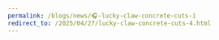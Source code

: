```yaml
---
permalink: /blogs/news/🎧-lucky-claw-concrete-cuts-1
redirect_to: /2025/04/27/lucky-claw-concrete-cuts-4.html
---
```

